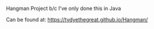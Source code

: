 Hangman Project b/c I've only done this in Java

Can be found at: https://tydyethegreat.github.io/Hangman/

